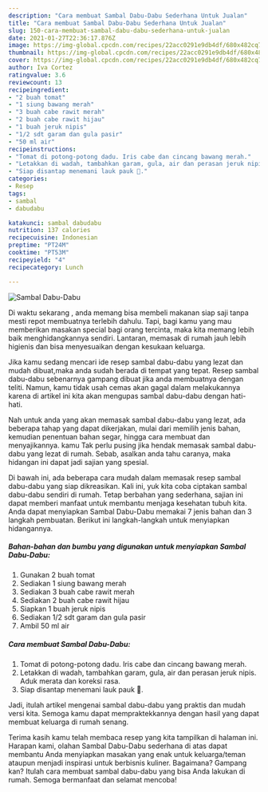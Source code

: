```yaml
---
description: "Cara membuat Sambal Dabu-Dabu Sederhana Untuk Jualan"
title: "Cara membuat Sambal Dabu-Dabu Sederhana Untuk Jualan"
slug: 150-cara-membuat-sambal-dabu-dabu-sederhana-untuk-jualan
date: 2021-01-27T22:36:17.876Z
image: https://img-global.cpcdn.com/recipes/22acc0291e9db4df/680x482cq70/sambal-dabu-dabu-foto-resep-utama.jpg
thumbnail: https://img-global.cpcdn.com/recipes/22acc0291e9db4df/680x482cq70/sambal-dabu-dabu-foto-resep-utama.jpg
cover: https://img-global.cpcdn.com/recipes/22acc0291e9db4df/680x482cq70/sambal-dabu-dabu-foto-resep-utama.jpg
author: Iva Cortez
ratingvalue: 3.6
reviewcount: 13
recipeingredient:
- "2 buah tomat"
- "1 siung bawang merah"
- "3 buah cabe rawit merah"
- "2 buah cabe rawit hijau"
- "1 buah jeruk nipis"
- "1/2 sdt garam dan gula pasir"
- "50 ml air"
recipeinstructions:
- "Tomat di potong-potong dadu. Iris cabe dan cincang bawang merah."
- "Letakkan di wadah, tambahkan garam, gula, air dan perasan jeruk nipis. Aduk merata dan koreksi rasa."
- "Siap disantap menemani lauk pauk 🤩."
categories:
- Resep
tags:
- sambal
- dabudabu

katakunci: sambal dabudabu 
nutrition: 137 calories
recipecuisine: Indonesian
preptime: "PT24M"
cooktime: "PT53M"
recipeyield: "4"
recipecategory: Lunch

---
```



![Sambal Dabu-Dabu](https://img-global.cpcdn.com/recipes/22acc0291e9db4df/680x482cq70/sambal-dabu-dabu-foto-resep-utama.jpg)

Di waktu  sekarang , anda memang bisa membeli makanan siap saji tanpa mesti repot membuatnya terlebih dahulu. Tapi, bagi kamu yang mau memberikan masakan special bagi orang tercinta, maka kita memang lebih baik menghidangkannya sendiri. Lantaran, memasak di rumah jauh lebih higienis dan bisa menyesuaikan dengan kesukaan keluarga.

Jika kamu sedang mencari ide resep sambal dabu-dabu yang lezat dan mudah dibuat,maka anda sudah berada di tempat yang tepat. Resep sambal dabu-dabu  sebenarnya gampang dibuat jika anda membuatnya dengan teliti. Namun, kamu tidak usah cemas akan gagal dalam melakukannya 
karena di artikel ini kita akan mengupas sambal dabu-dabu dengan hati-hati.  



Nah untuk anda yang akan memasak sambal dabu-dabu yang lezat, ada beberapa tahap yang dapat dikerjakan, mulai dari memilih jenis bahan, kemudian penentuan bahan segar, hingga cara membuat dan menyajikannya. kamu Tak perlu pusing jika hendak memasak sambal dabu-dabu yang lezat di rumah. Sebab, asalkan anda  tahu caranya, maka hidangan ini dapat jadi sajian yang spesial.

Di bawah ini, ada beberapa cara mudah dalam memasak resep sambal dabu-dabu yang siap dikreasikan. Kali ini, yuk kita coba ciptakan sambal dabu-dabu sendiri di rumah. Tetap berbahan yang sederhana, sajian ini dapat memberi manfaat untuk membantu menjaga kesehatan tubuh kita. Anda dapat menyiapkan Sambal Dabu-Dabu memakai 7 jenis bahan dan 3 langkah pembuatan. Berikut ini langkah-langkah untuk menyiapkan hidangannya.

<!--inarticleads1-->

##### Bahan-bahan dan bumbu yang digunakan untuk menyiapkan Sambal Dabu-Dabu:

1. Gunakan 2 buah tomat
1. Sediakan 1 siung bawang merah
1. Sediakan 3 buah cabe rawit merah
1. Sediakan 2 buah cabe rawit hijau
1. Siapkan 1 buah jeruk nipis
1. Sediakan 1/2 sdt garam dan gula pasir
1. Ambil 50 ml air




<!--inarticleads2-->

##### Cara membuat Sambal Dabu-Dabu:

1. Tomat di potong-potong dadu. Iris cabe dan cincang bawang merah.
1. Letakkan di wadah, tambahkan garam, gula, air dan perasan jeruk nipis. Aduk merata dan koreksi rasa.
1. Siap disantap menemani lauk pauk 🤩.




Jadi, itulah artikel mengenai  sambal dabu-dabu  yang praktis dan mudah versi kita. Semoga kamu dapat mempraktekkannya dengan hasil yang dapat membuat keluarga di rumah senang. 

Terima kasih kamu telah membaca resep yang kita tampilkan di halaman ini. Harapan kami, olahan  Sambal Dabu-Dabu sederhana di atas dapat membantu Anda menyiapkan masakan yang enak untuk keluarga/teman ataupun menjadi inspirasi untuk berbisnis kuliner. Bagaimana? Gampang kan? Itulah cara membuat sambal dabu-dabu yang bisa Anda lakukan di rumah. Semoga bermanfaat dan selamat mencoba!

